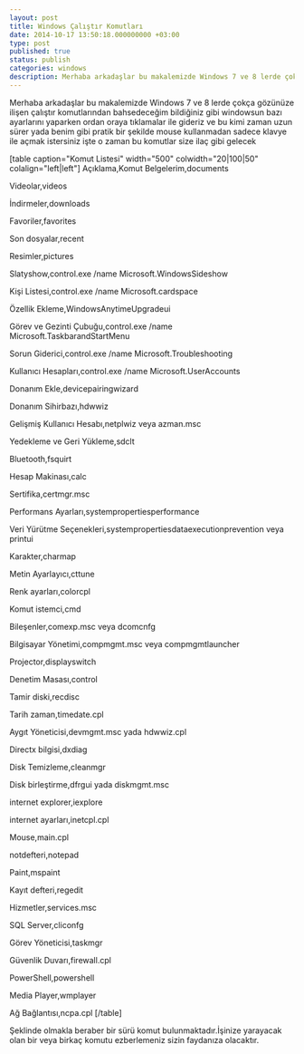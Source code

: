 ```yaml
---
layout: post
title: Windows Çalıştır Komutları
date: 2014-10-17 13:50:18.000000000 +03:00
type: post
published: true
status: publish
categories: windows
description: Merhaba arkadaşlar bu makalemizde Windows 7 ve 8 lerde çokça gözünüze ilişen çalıştır komutlarından bahsedeceğim bildiğiniz gibi windowsun
---
```

Merhaba arkadaşlar bu makalemizde Windows 7 ve 8 lerde çokça gözünüze ilişen çalıştır komutlarından bahsedeceğim bildiğiniz gibi windowsun bazı ayarlarını yaparken ordan oraya tıklamalar ile gideriz ve bu kimi zaman uzun sürer yada benim gibi pratik bir şekilde mouse kullanmadan sadece klavye ile açmak istersiniz işte o zaman bu komutlar size ilaç gibi gelecek

[table caption="Komut Listesi" width="500" colwidth="20|100|50" colalign="left|left"]
Açıklama,Komut
Belgelerim,documents

Videolar,videos

İndirmeler,downloads

Favoriler,favorites

Son dosyalar,recent

Resimler,pictures

Slatyshow,control.exe /name Microsoft.WindowsSideshow

Kişi Listesi,control.exe /name Microsoft.cardspace

Özellik Ekleme,WindowsAnytimeUpgradeui

Görev ve Gezinti Çubuğu,control.exe /name Microsoft.TaskbarandStartMenu

Sorun Giderici,control.exe /name Microsoft.Troubleshooting

Kullanıcı Hesapları,control.exe /name Microsoft.UserAccounts

Donanım Ekle,devicepairingwizard

Donanım Sihirbazı,hdwwiz

Gelişmiş Kullanıcı Hesabı,netplwiz veya azman.msc

Yedekleme ve Geri Yükleme,sdclt

Bluetooth,fsquirt

Hesap Makinası,calc

Sertifika,certmgr.msc

Performans Ayarları,systempropertiesperformance

Veri Yürütme Seçenekleri,systempropertiesdataexecutionprevention veya printui

Karakter,charmap

Metin Ayarlayıcı,cttune

Renk ayarları,colorcpl

Komut istemci,cmd

Bileşenler,comexp.msc veya dcomcnfg

Bilgisayar Yönetimi,compmgmt.msc veya compmgmtlauncher

Projector,displayswitch

Denetim Masası,control

Tamir diski,recdisc

Tarih zaman,timedate.cpl

Aygıt Yöneticisi,devmgmt.msc yada hdwwiz.cpl

Directx bilgisi,dxdiag

Disk Temizleme,cleanmgr

Disk birleştirme,dfrgui yada diskmgmt.msc

internet explorer,iexplore

internet ayarları,inetcpl.cpl

Mouse,main.cpl

notdefteri,notepad

Paint,mspaint

Kayıt defteri,regedit

Hizmetler,services.msc

SQL Server,cliconfg

Görev Yöneticisi,taskmgr

Güvenlik Duvarı,firewall.cpl

PowerShell,powershell

Media Player,wmplayer

Ağ Bağlantısı,ncpa.cpl
[/table]

Şeklinde olmakla beraber bir sürü komut bulunmaktadır.İşinize yarayacak olan bir veya birkaç komutu ezberlemeniz sizin faydanıza olacaktır.
